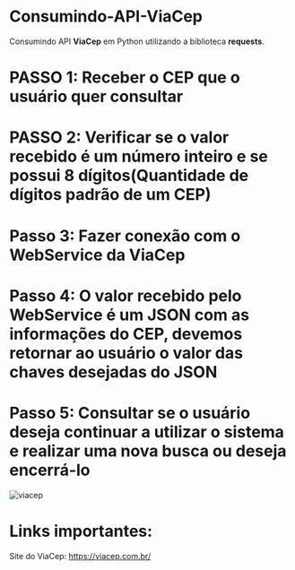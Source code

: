 # Consumindo-API-ViaCep
Consumindo API <strong>ViaCep</strong> em Python utilizando a biblioteca <strong>requests</strong>.<br/>

# PASSO 1: Receber o CEP que o usuário quer consultar
# PASSO 2: Verificar se o valor recebido é um número inteiro e se possui 8 dígitos(Quantidade de dígitos padrão de um CEP)
# Passo 3: Fazer conexão com o WebService da ViaCep
# Passo 4: O valor recebido pelo WebService é um JSON com as informações do CEP, devemos retornar ao usuário o valor das chaves desejadas do JSON
# Passo 5: Consultar se o usuário deseja continuar a utilizar o sistema e realizar uma nova busca ou deseja encerrá-lo

![viacep](https://user-images.githubusercontent.com/53863282/82506074-366c4c00-9ad5-11ea-87b9-018363d6ad62.PNG)

# Links importantes: <br/>
Site do ViaCep: https://viacep.com.br/

